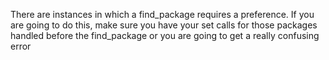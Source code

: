 There are instances in which a find_package requires a preference. If you are going to do this, make 
sure you have your set calls for those packages handled before the find_package or you are going to 
get a really confusing error
